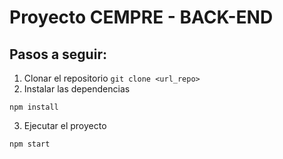# Proyecto CEMPRE - BACK-END

## Pasos a seguir:

1. Clonar el repositorio ```git clone <url_repo>```
2. Instalar las dependencias

```
npm install
```

3. Ejecutar el proyecto

```
npm start
```
